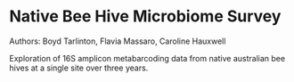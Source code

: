 # Native Bee Hive Microbiome Survey

Authors: Boyd Tarlinton, Flavia Massaro, Caroline Hauxwell

Exploration of 16S amplicon metabarcoding data from native australian bee hives 
at a single site over three years.